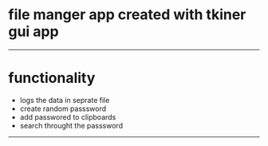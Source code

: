 # file manger app created with tkiner gui app
------------
# functionality
- logs the data in seprate file
- create random passsword
- add passwored to clipboards
- search throught the passsword
---------------
